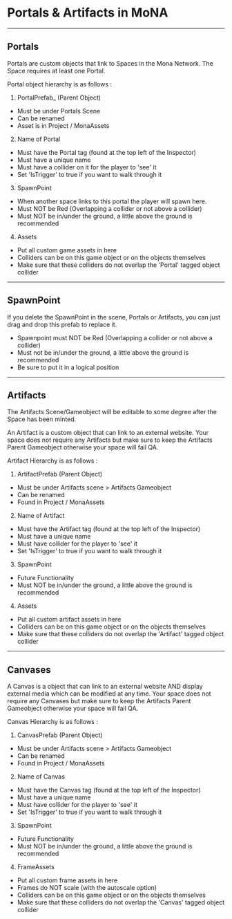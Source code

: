 # Portals & Artifacts in MoNA

---------------
Portals
---------------
Portals are custom objects that link to Spaces in the Mona Network.
The Space requires at least one Portal.

Portal object hierarchy is as follows :
1. PortalPrefab_ (Parent Object)
- Must be under Portals Scene
- Can be renamed
- Asset is in Project / MonaAssets

2. Name of Portal
- Must have the Portal tag (found at the top left of the Inspector)
- Must have a unique name
- Must have a collider on it for the player to 'see' it
- Set 'IsTrigger' to true if you want to walk through it

3. SpawnPoint
- When another space links to this portal the player will spawn here.
- Must NOT be Red (Overlapping a collider or not above a collider)
- Must NOT be in/under the ground, a little above the ground is recommended

4. Assets
- Put all custom game assets in here
- Colliders can be on this game object or on the objects themselves
- Make sure that these colliders do not overlap the 'Portal' tagged object collider

----------------
SpawnPoint
----------------
If you delete the SpawnPoint in the scene, Portals or Artifacts, you can just drag and drop this prefab to replace it.

- Spawnpoint must NOT be Red (Overlapping a collider or not above a collider)
- Must not be in/under the ground, a little above the ground is recommended
- Be sure to put it in a logical position

----------------
Artifacts
----------------
The Artifacts Scene/Gameobject will be editable to some degree after the Space has been minted.

An Artifact is a custom object that can link to an external website.
Your space does not require any Artifacts but make sure to keep the Artifacts Parent Gameobject otherwise your space will fail QA.

Artifact Hierarchy is as follows :
1. ArtifactPrefab (Parent Object)
- Must be under Artifacts scene > Artifacts Gameobject
- Can be renamed
- Found in Project / MonaAssets

2. Name of Artifact
- Must have the Artifact tag (found at the top left of the Inspector)
- Must have a unique name
- Must have collider for the player to 'see' it
- Set 'IsTrigger' to true if you want to walk through it

3. SpawnPoint
- Future Functionality
- Must NOT be in/under the ground, a little above the ground is recommended

4. Assets
- Put all custom artifact assets in here
- Colliders can be on this game object or on the objects themselves
- Make sure that these colliders do not overlap the 'Artifact' tagged object collider

----------------
Canvases
----------------
A Canvas is a object that can link to an external website AND display external media which can be modified at any time.
Your space does not require any Canvases but make sure to keep the Artifacts Parent Gameobject otherwise your space will fail QA.

Canvas Hierarchy is as follows :
1. CanvasPrefab (Parent Object)
- Must be under Artifacts scene > Artifacts Gameobject
- Can be renamed
- Found in Project / MonaAssets

2. Name of Canvas
- Must have the Canvas tag (found at the top left of the Inspector)
- Must have a unique name
- Must have collider for the player to 'see' it
- Set 'IsTrigger' to true if you want to walk through it

3. SpawnPoint
- Future Functionality
- Must NOT be in/under the ground, a little above the ground is recommended

4. FrameAssets
- Put all custom frame assets in here
- Frames do NOT scale (with the autoscale option)
- Colliders can be on this game object or on the objects themselves
- Make sure that these colliders do not overlap the 'Canvas' tagged object collider